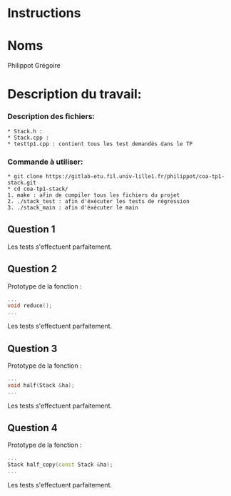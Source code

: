 # Instructions

# Noms
Philippot Grégoire

# Description du travail:

### Description des fichiers:
	* Stack.h :
	* Stack.cpp :
	* testtp1.cpp : contient tous les test demandés dans le TP

### Commande à utiliser:
	* git clone https://gitlab-etu.fil.univ-lille1.fr/philippot/coa-tp1-stack.git
	* cd coa-tp1-stack/
	1. make : afin de compiler tous les fichiers du projet
	2. ./stack_test : afin d'éxécuter les tests de régression
	3. ./stack_main : afin d'éxécuter le main

## Question 1

Les tests s'effectuent parfaitement.

## Question 2

Prototype de la fonction :
```cpp
...
void reduce();
...
```

Les tests s'effectuent parfaitement.

## Question 3

Prototype de la fonction :
```cpp
...
void half(Stack &ha);
...
```

Les tests s'effectuent parfaitement.

## Question 4

Prototype de la fonction :
```cpp
...
Stack half_copy(const Stack &ha);
...
```

Les tests s'effectuent parfaitement.
